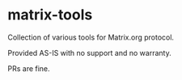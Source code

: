 # matrix-tools

Collection of various tools for Matrix.org protocol.

Provided AS-IS with no support and no warranty.

PRs are fine.
